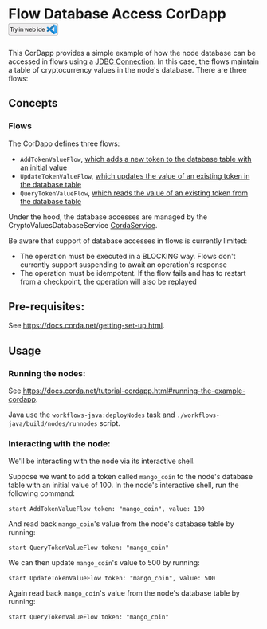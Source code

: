 # Flow Database Access CorDapp [<img src="../../webIDE.png" height=25 />](https://ide.corda.net/?folder=/home/coder/samples-java/Basic/flow-database-access)

This CorDapp provides a simple example of how the node database can be accessed in flows using a [JDBC Connection](https://docs.corda.net/docs/corda-os/api-persistence.html#jdbc-session). In this case, the flows
maintain a table of cryptocurrency values in the node's database. There are three flows:


## Concepts

### Flows

The CorDapp defines three flows:

* `AddTokenValueFlow`, [which adds a new token to the database table with an initial value](./workflows-java/src/main/java/net/corda/samples/flowdb/AddTokenValueFlow.java#L34-L48)
* `UpdateTokenValueFlow`, [which updates the value of an existing token in the database table](./workflows-java/src/main/java/net/corda/samples/flowdb/UpdateTokenValueFlow.java#L34-L42)
* `QueryTokenValueFlow`, [which reads the value of an existing token from the database table](./workflows-java/src/main/java/net/corda/samples/flowdb/QueryTokenValueFlow.java#L32-L40)

Under the hood, the database accesses are managed by the CryptoValuesDatabaseService [CordaService](https://training.corda.net/corda-details/automation/#services).

Be aware that support of database accesses in flows is currently limited:

* The operation must be executed in a BLOCKING way. Flows don't currently support suspending to await an operation's response
* The operation must be idempotent. If the flow fails and has to restart from a checkpoint, the operation will also be replayed


## Pre-requisites:

See https://docs.corda.net/getting-set-up.html.


## Usage

### Running the nodes:

See https://docs.corda.net/tutorial-cordapp.html#running-the-example-cordapp.

Java use the `workflows-java:deployNodes` task and `./workflows-java/build/nodes/runnodes` script.

### Interacting with the node:

We'll be interacting with the node via its interactive shell.

Suppose we want to add a token called `mango_coin` to the node's database table with an initial value of 100. In the
node's interactive shell, run the following command:

    start AddTokenValueFlow token: "mango_coin", value: 100

And read back `mango_coin`'s value from the node's database table by running:

    start QueryTokenValueFlow token: "mango_coin"

We can then update `mango_coin`'s value to 500 by running:

    start UpdateTokenValueFlow token: "mango_coin", value: 500

Again read back `mango_coin`'s value from the node's database table by running:

    start QueryTokenValueFlow token: "mango_coin"
